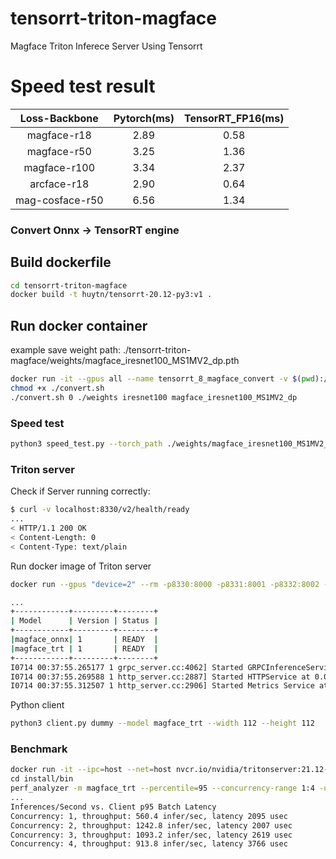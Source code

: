 # tensorrt-triton-magface
Magface Triton Inferece Server Using Tensorrt

# Speed test result


|   Loss-Backbone   | Pytorch(ms) | TensorRT_FP16(ms) |
|   :------------:  | :---------: | :---------------: |
|    magface-r18    |     2.89    |        0.58       |
|    magface-r50    |     3.25    |        1.36       |
|    magface-r100   |     3.34    |        2.37       |
|    arcface-r18    |     2.90    |        0.64       |
|  mag-cosface-r50  |     6.56    |        1.34       |

### Convert Onnx -> TensorRT engine 
## Build dockerfile 
```bash 
cd tensorrt-triton-magface 
docker build -t huytn/tensorrt-20.12-py3:v1 .
```
## Run docker container 

example save weight path: ./tensorrt-triton-magface/weights/magface_iresnet100_MS1MV2_dp.pth

```bash 
docker run -it --gpus all --name tensorrt_8_magface_convert -v $(pwd):/convert/ -w /convert/ nvcr.io/nvidia/tensorrt:20.11-py3 bash
chmod +x ./convert.sh
./convert.sh 0 ./weights iresnet100 magface_iresnet100_MS1MV2_dp
```

### Speed test

```bash 
python3 speed_test.py --torch_path ./weights/magface_iresnet100_MS1MV2_dp.pth --trt_path ./weights/magface_iresnet100_MS1MV2_dp.pth
```

### Triton server 

Check if Server running correctly:
```bash 
$ curl -v localhost:8330/v2/health/ready
...
< HTTP/1.1 200 OK
< Content-Length: 0
< Content-Type: text/plain
```

Run docker image of Triton server 
```bash 
docker run --gpus "device=2" --rm -p8330:8000 -p8331:8001 -p8332:8002 -v $(pwd)/model_repository:/models nvcr.io/nvidia/tritonserver:21.12-py3 tritonserver --model-repository=/models --strict-model-config false --log-verbose 1

...
+------------+---------+--------+
| Model      | Version | Status |
+------------+---------+--------+
|magface_onnx| 1       | READY  |
|magface_trt | 1       | READY  |
+------------+---------+--------+
I0714 00:37:55.265177 1 grpc_server.cc:4062] Started GRPCInferenceService at 0.0.0.0:8001
I0714 00:37:55.269588 1 http_server.cc:2887] Started HTTPService at 0.0.0.0:8000
I0714 00:37:55.312507 1 http_server.cc:2906] Started Metrics Service at 0.0.0.0:8002
```

Python client 
```bash 
python3 client.py dummy --model magface_trt --width 112 --height 112
```

### Benchmark

```bash 
docker run -it --ipc=host --net=host nvcr.io/nvidia/tritonserver:21.12-py3-sdk /bin/bash\
cd install/bin
perf_analyzer -m magface_trt --percentile=95 --concurrency-range 1:4 -u localhost:8330 --shape input:1,3,112,112 --measurement-interval 10000
...
Inferences/Second vs. Client p95 Batch Latency
Concurrency: 1, throughput: 560.4 infer/sec, latency 2095 usec
Concurrency: 2, throughput: 1242.8 infer/sec, latency 2007 usec
Concurrency: 3, throughput: 1093.2 infer/sec, latency 2619 usec
Concurrency: 4, throughput: 913.8 infer/sec, latency 3766 usec
```
